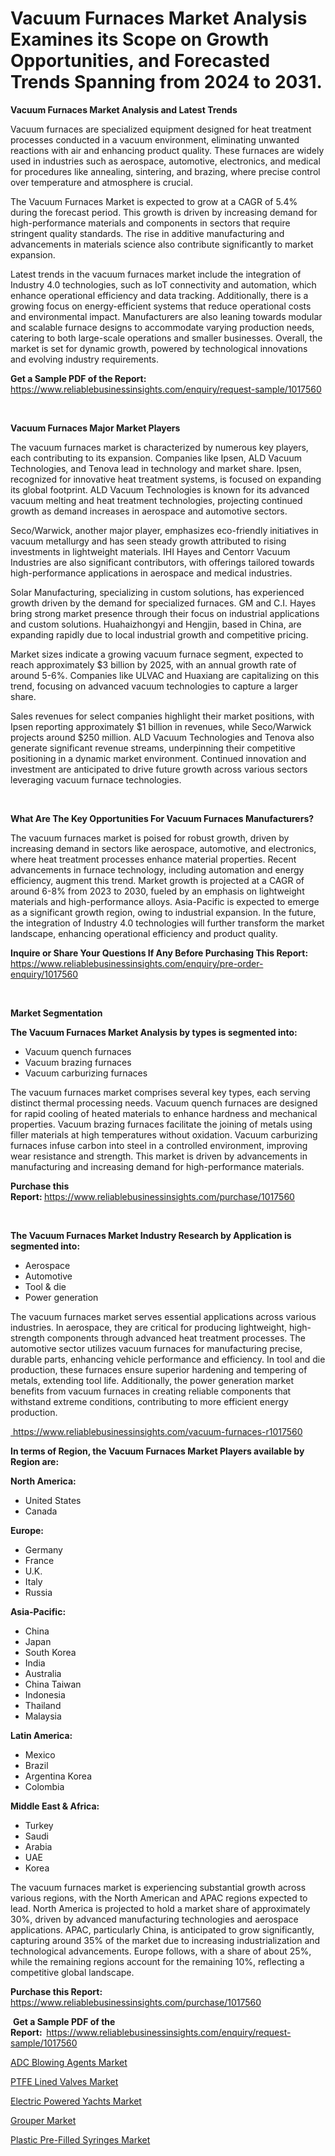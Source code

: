 <p><h1>Vacuum Furnaces Market Analysis Examines its Scope on Growth Opportunities, and Forecasted Trends Spanning from 2024 to 2031.</h1></p><p><strong>Vacuum Furnaces Market Analysis and Latest Trends</strong></p>
<p><p>Vacuum furnaces are specialized equipment designed for heat treatment processes conducted in a vacuum environment, eliminating unwanted reactions with air and enhancing product quality. These furnaces are widely used in industries such as aerospace, automotive, electronics, and medical for procedures like annealing, sintering, and brazing, where precise control over temperature and atmosphere is crucial.</p><p>The Vacuum Furnaces Market is expected to grow at a CAGR of 5.4% during the forecast period. This growth is driven by increasing demand for high-performance materials and components in sectors that require stringent quality standards. The rise in additive manufacturing and advancements in materials science also contribute significantly to market expansion. </p><p>Latest trends in the vacuum furnaces market include the integration of Industry 4.0 technologies, such as IoT connectivity and automation, which enhance operational efficiency and data tracking. Additionally, there is a growing focus on energy-efficient systems that reduce operational costs and environmental impact. Manufacturers are also leaning towards modular and scalable furnace designs to accommodate varying production needs, catering to both large-scale operations and smaller businesses. Overall, the market is set for dynamic growth, powered by technological innovations and evolving industry requirements.</p></p>
<p><strong>Get a Sample PDF of the Report:&nbsp;</strong> <a href="https://www.reliablebusinessinsights.com/enquiry/request-sample/1017560">https://www.reliablebusinessinsights.com/enquiry/request-sample/1017560</a></p>
<p>&nbsp;</p>
<p><strong>Vacuum Furnaces Major Market Players</strong></p>
<p><p>The vacuum furnaces market is characterized by numerous key players, each contributing to its expansion. Companies like Ipsen, ALD Vacuum Technologies, and Tenova lead in technology and market share. Ipsen, recognized for innovative heat treatment systems, is focused on expanding its global footprint. ALD Vacuum Technologies is known for its advanced vacuum melting and heat treatment technologies, projecting continued growth as demand increases in aerospace and automotive sectors.</p><p>Seco/Warwick, another major player, emphasizes eco-friendly initiatives in vacuum metallurgy and has seen steady growth attributed to rising investments in lightweight materials. IHI Hayes and Centorr Vacuum Industries are also significant contributors, with offerings tailored towards high-performance applications in aerospace and medical industries.</p><p>Solar Manufacturing, specializing in custom solutions, has experienced growth driven by the demand for specialized furnaces. GM and C.I. Hayes bring strong market presence through their focus on industrial applications and custom solutions. Huahaizhongyi and Hengjin, based in China, are expanding rapidly due to local industrial growth and competitive pricing.</p><p>Market sizes indicate a growing vacuum furnace segment, expected to reach approximately $3 billion by 2025, with an annual growth rate of around 5-6%. Companies like ULVAC and Huaxiang are capitalizing on this trend, focusing on advanced vacuum technologies to capture a larger share.</p><p>Sales revenues for select companies highlight their market positions, with Ipsen reporting approximately $1 billion in revenues, while Seco/Warwick projects around $250 million. ALD Vacuum Technologies and Tenova also generate significant revenue streams, underpinning their competitive positioning in a dynamic market environment. Continued innovation and investment are anticipated to drive future growth across various sectors leveraging vacuum furnace technologies.</p></p>
<p>&nbsp;</p>
<p><strong>What Are The Key Opportunities For Vacuum Furnaces Manufacturers?</strong></p>
<p><p>The vacuum furnaces market is poised for robust growth, driven by increasing demand in sectors like aerospace, automotive, and electronics, where heat treatment processes enhance material properties. Recent advancements in furnace technology, including automation and energy efficiency, augment this trend. Market growth is projected at a CAGR of around 6-8% from 2023 to 2030, fueled by an emphasis on lightweight materials and high-performance alloys. Asia-Pacific is expected to emerge as a significant growth region, owing to industrial expansion. In the future, the integration of Industry 4.0 technologies will further transform the market landscape, enhancing operational efficiency and product quality.</p></p>
<p><strong>Inquire or Share Your Questions If Any Before Purchasing This Report:</strong> <a href="https://www.reliablebusinessinsights.com/enquiry/pre-order-enquiry/1017560">https://www.reliablebusinessinsights.com/enquiry/pre-order-enquiry/1017560</a></p>
<p>&nbsp;</p>
<p><strong>Market Segmentation</strong></p>
<p><strong>The Vacuum Furnaces Market Analysis by types is segmented into:</strong></p>
<p><ul><li>Vacuum quench furnaces</li><li>Vacuum brazing furnaces</li><li>Vacuum carburizing furnaces</li></ul></p>
<p><p>The vacuum furnaces market comprises several key types, each serving distinct thermal processing needs. Vacuum quench furnaces are designed for rapid cooling of heated materials to enhance hardness and mechanical properties. Vacuum brazing furnaces facilitate the joining of metals using filler materials at high temperatures without oxidation. Vacuum carburizing furnaces infuse carbon into steel in a controlled environment, improving wear resistance and strength. This market is driven by advancements in manufacturing and increasing demand for high-performance materials.</p></p>
<p><strong>Purchase this Report:&nbsp;</strong><a href="https://www.reliablebusinessinsights.com/purchase/1017560">https://www.reliablebusinessinsights.com/purchase/1017560</a></p>
<p>&nbsp;</p>
<p><strong>The Vacuum Furnaces Market Industry Research by Application is segmented into:</strong></p>
<p><ul><li>Aerospace</li><li>Automotive</li><li>Tool & die</li><li>Power generation</li></ul></p>
<p><p>The vacuum furnaces market serves essential applications across various industries. In aerospace, they are critical for producing lightweight, high-strength components through advanced heat treatment processes. The automotive sector utilizes vacuum furnaces for manufacturing precise, durable parts, enhancing vehicle performance and efficiency. In tool and die production, these furnaces ensure superior hardening and tempering of metals, extending tool life. Additionally, the power generation market benefits from vacuum furnaces in creating reliable components that withstand extreme conditions, contributing to more efficient energy production.</p></p>
<p><a href="https://www.reliablebusinessinsights.com/vacuum-furnaces-r1017560">&nbsp;https://www.reliablebusinessinsights.com/vacuum-furnaces-r1017560</a></p>
<p><strong>In terms of Region, the Vacuum Furnaces Market Players available by Region are:</strong></p>
<p>
    <p> <strong> North America: </strong>
        <ul>
            <li>United States</li>
            <li>Canada</li>
        </ul>
        </p> 
    <p> <strong> Europe: </strong>
        <ul>
            <li>Germany</li>
            <li>France</li>
            <li>U.K.</li>
            <li>Italy</li>
            <li>Russia</li>
        </ul>
        </p> 
    <p> <strong> Asia-Pacific: </strong>
        <ul>
            <li>China</li>
            <li>Japan</li>
            <li>South Korea</li>
            <li>India</li>
            <li>Australia</li>
            <li>China Taiwan</li>
            <li>Indonesia</li>
            <li>Thailand</li>
            <li>Malaysia</li>
        </ul>
        </p> 
    <p> <strong> Latin America: </strong>
        <ul>
            <li>Mexico</li>
            <li>Brazil</li>
            <li>Argentina Korea</li>
            <li>Colombia</li>
        </ul>
        </p> 
    <p> <strong> Middle East & Africa: </strong>
        <ul>
            <li>Turkey</li>
            <li>Saudi</li>
            <li>Arabia</li>
            <li>UAE</li>
            <li>Korea</li>
        </ul>
    </p>
    </p>
<p><p>The vacuum furnaces market is experiencing substantial growth across various regions, with the North American and APAC regions expected to lead. North America is projected to hold a market share of approximately 30%, driven by advanced manufacturing technologies and aerospace applications. APAC, particularly China, is anticipated to grow significantly, capturing around 35% of the market due to increasing industrialization and technological advancements. Europe follows, with a share of about 25%, while the remaining regions account for the remaining 10%, reflecting a competitive global landscape.</p></p>
<p><strong>Purchase this Report: </strong><a href="https://www.reliablebusinessinsights.com/purchase/1017560">https://www.reliablebusinessinsights.com/purchase/1017560</a></p>
<p>&nbsp;<strong>Get a Sample PDF of the Report:&nbsp;&nbsp;</strong><a href="https://www.reliablebusinessinsights.com/enquiry/request-sample/1017560">https://www.reliablebusinessinsights.com/enquiry/request-sample/1017560</a></p>
<p><strong></strong></p>
<p><p><a href="https://issuu.com/reportprime-2/docs/adc-blowing-agents-market-size-2030_7b4d98b9ca15ff">ADC Blowing Agents Market</a></p><p><a href="https://medium.com/@diengw5_68119/what-is-ptfe-lined-valves-market-e2cb1564f1a9">PTFE Lined Valves Market</a></p><p><a href="https://medium.com/@diengw5_68119/the-global-electric-powered-yachts-market-is-projected-to-experience-an-annual-growth-rate-of-8-4-31dd83cba00e">Electric Powered Yachts Market</a></p><p><a href="https://www.linkedin.com/pulse/grouper-market-size-growing-cagr-113-report-covers-analysis-6eale?trackingId=4nsFWwmgTXy5QQIBg9V43g%3D%3D">Grouper Market</a></p><p><a href="https://github.com/michaelhall412/Market-Research-Report-List-1/blob/main/plastic-pre-filled-syringes-market.md">Plastic Pre-Filled Syringes Market</a></p></p>